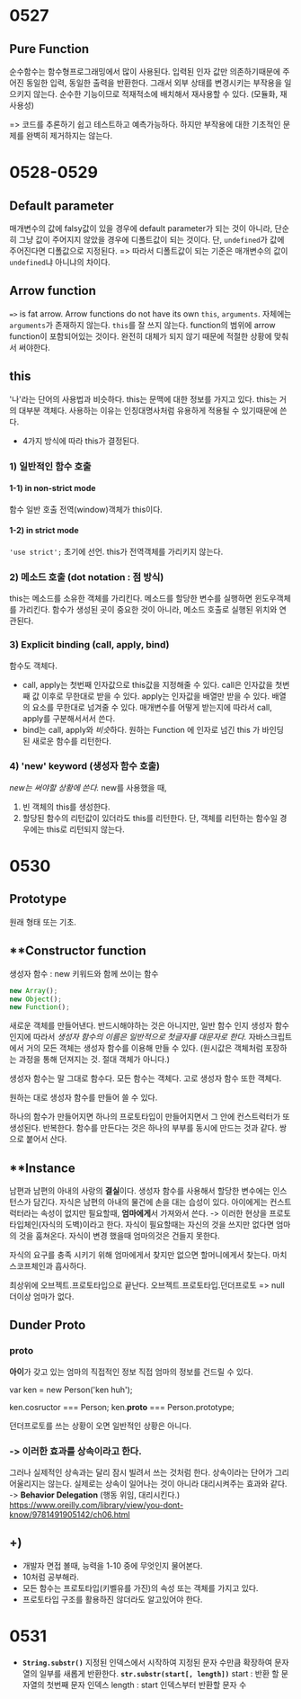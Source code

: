 # 0527
## Pure Function
순수함수는 함수형프로그래밍에서 많이 사용된다. 
입력된 인자 값만 의존하기때문에 주어진 동일한 입력, 동일한 출력을 반환한다. 그래서 외부 상태를 변경시키는 부작용을 일으키지 않는다. 
순수한 기능이므로 적재적소에 배치해서 재사용할 수 있다. (모듈화, 재사용성)

=> 코드를 추론하기 쉽고 테스트하고 예측가능하다. 하지만 부작용에 대한 기초적인 문제를 완벽히 제거하지는 않는다.
# 0528-0529
## Default parameter
매개변수의 값에 falsy값이 있을 경우에 default parameter가 되는 것이 아니라, 단순히 그냥 값이 주어지지 않았을 경우에 디폴트값이 되는 것이다. 단, `undefined`가 값에 주어진다면 디폴값으로 지정된다. 
=> 따라서 디폴트값이 되는 기준은 매개변수의 값이 `undefined`냐 아니냐의 차이다.
## Arrow function
`=>` is  fat arrow.
Arrow functions do not have its own `this`, `arguments`.
자체에는 `arguments`가 존재하지 않는다. `this`를 잘 쓰지 않는다.
function의 범위에 arrow function이 포함되어있는 것이다. 완전히 대체가 되지 않기 때문에 적절한 상황에 맞춰서 써야한다.
## this
'나'라는 단어의 사용법과 비슷하다.
this는 문맥에 대한 정보를 가지고 있다.
this는 거의 대부분 객체다.
사용하는 이유는 인칭대명사처럼 유용하게 적용될 수 있기때문에 쓴다.
- 4가지 방식에 따라 this가 결정된다.
### 1) 일반적인 함수 호출
#### 1-1)  in non-strict mode
함수 일반 호출
전역(window)객체가 this이다.
#### 1-2) in strict mode
`'use strict';` 초기에 선언.
this가 전역객체를 가리키지 않는다.
### 2) 메소드 호출 (dot notation : 점 방식)
this는 메소드를 소유한 객체를 가리킨다.
메소드를 할당한 변수를 실행하면 윈도우객체를 가리킨다.
함수가 생성된 곳이 중요한 것이 아니라, 메소드 호출로 실행된 위치와 연관된다.
### 3) Explicit binding (call, apply, bind)
함수도 객체다. 
- call, apply는 첫번째 인자값으로 this값을 지정해줄 수 있다. 
call은 인자값을 첫번째 값 이후로 무한대로 받을 수 있다.
apply는 인자값을 배열만 받을 수 있다. 배열의 요소를 무한대로 넘겨줄 수 있다.
매개변수를 어떻게 받는지에 따라서 call, apply를 구분해서서서 쓴다.
- bind는 call, apply와 *비슷*하다.
원하는 Function 에 인자로 넘긴 this 가 바인딩 된 새로운 함수를 리턴한다.
### 4) 'new' keyword (생성자 함수 호출)
*new는 써야할 상황에 쓴다.*
new를 사용했을 때,
1) 빈 객체의 this를 생성한다.
2) 할당된 함수의 리턴값이 있더라도 this를 리턴한다.
단, 객체를 리턴하는 함수일 경우에는 this로 리턴되지 않는다.
# 0530
## Prototype
원래 형태 또는 기초.
## **Constructor function
생성자 함수 : new 키워드와 함께 쓰이는 함수
```js
new Array();
new Object();
new Function();
```
새로운 객체를 만들어낸다.
반드시해야하는 것은 아니지만, 일반 함수 인지 생성자 함수 인지에 따라서
*생성자 함수의 이름은 일반적으로 첫글자를 대문자로 한다.*
자바스크립트에서 거의 모든 객체는 생성자 함수를 이용해 만들 수 있다. 
(원시값은 객체처럼 포장하는 과정을 통해 던져지는 것. 절대 객체가 아니다.)

생성자 함수는 말 그대로 함수다.
모든 함수는 객체다.
고로 생성자 함수 또한 객체다.

원하는 대로 생성자 함수를 만들어 쓸 수 있다. 

하나의 함수가 만들어지면 하나의 프로토타입이 만들어지면서 그 안에 컨스트럭터가 또 생성된다. 반복한다. 함수를 만든다는 것은 하나의 부부를 동시에 만드는 것과 같다. 쌍으로 붙어서 산다.
## **Instance
남편과 남편의 아내의 사랑의 **결실**이다. 
생성자 함수를 사용해서 할당한 변수에는 인스턴스가 담긴다.
자식은 남편의 아내의 물건에 손을 대는 습성이 있다.
아이에게는 컨스트럭터라는 속성이 없지만 필요할때, **엄마에게**서 가져와서 쓴다.
-> 이러한 현상을 프로토타입체인(자식의 도벽)이라고 한다. 
자식이 필요할때는 자신의 것을 쓰지만 없다면 엄마의 것을 훔쳐온다. 자식이 변경 했을때 엄마의것은 건들지 못한다.

자식의 요구를 충족 시키기 위해 엄마에게서 찾지만 없으면 할머니에게서 찾는다.
마치 스코프체인과 흡사하다.

최상위에 오브젝트.프로토타입으로 끝난다.
오브젝트.프로토타입.던더프로토 => null
더이상 엄마가 없다.
## Dunder Proto
### __proto__
**아이**가 갖고 있는 엄마의 직접적인 정보
직접 엄마의 정보를 건드릴 수 있다.

var ken = new Person('ken huh');

ken.cosructor === Person;
ken.__proto__ === Person.prototype;

던더프로토를 쓰는 상황이 오면 일반적인 상황은 아니다.
### -> 이러한 효과를 상속이라고 한다. 
그러나 실제적인 상속과는 달리 잠시 빌려서 쓰는 것처럼 한다.
상속이라는 단어가 그리 어울리지는 않는다. 실제로는 상속이 일어나는 것이 아니라 대리시켜주는 효과와 같다.
-> **Behavior Delegation** (행동 위임, 대리시킨다.)
https://www.oreilly.com/library/view/you-dont-know/9781491905142/ch06.html
## +)
- 개발자 면접 볼때, 능력을 1-10 중에 무엇인지 물어본다.
- 10처럼 공부해라.
- 모든 함수는 프로토타입(키벨유를 가진)의 속성 또는 객체를 가지고 있다.
- 프로토타입 구조를 활용하진 않더라도 알고있어야 한다.
# 0531
-  **`String.substr()`**
지정된 인덱스에서 시작하여 지정된 문자 수만큼 확장하여 문자열의 일부를 새롭게 반환한다.
**`str.substr(start[, length])`**
start : 반환 할 문자열의 첫번째 문자 인덱스
length : start 인덱스부터 반환할 문자 수